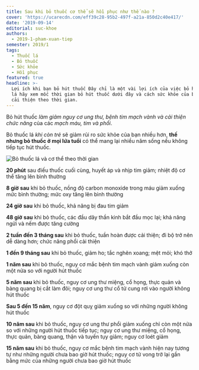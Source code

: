 ```yaml
---
title: Sau khi bỏ thuốc cơ thể sẽ hồi phục như thế nào ?
cover: 'https://ucarecdn.com/eff39c28-95b2-497f-a21a-850d2c40e417/'
date: '2019-09-14'
editorial: suc-khoe
authors:
  - 2019-1-pham-xuan-tiep
semester: 2019/1
tags:
  - Thuốc lá
  - Bỏ thuốc
  - Sức khỏe
  - Hồi phục
featured: true
headline: >-
  Lợi ích khi bạn bỏ hút thuốc Đây chỉ là một vài lợi ích của việc bỏ hút thuốc
  lá hãy xem mốc thời gian bỏ hút thuốc dưới đây và cách sức khỏe của bạn có thể
  cải thiện theo thời gian.
---
```

Bỏ hút thuốc _làm giảm nguy cơ ung thư, bệnh tim mạch vành và cải thiện chức năng_ của các _mạch máu, tim và phổi_.



Bỏ thuốc lá _khi còn trẻ_ sẽ giảm rủi ro sức khỏe của bạn nhiều hơn, **thế nhưng bỏ thuốc ở mọi lứa tuổi** có thể mang lại nhiều năm sống nếu không tiếp tục hút thuốc.

![Bỏ thuốc lá và cơ thể theo thời gian](https://ucarecdn.com/00cd2ff4-baa9-4a30-9b05-a85a622ed49d/ "Bỏ thuốc lá và cơ thể theo thời gian")

**20 phút** sau điếu thuốc cuối cùng, huyết áp và nhịp tim giảm; nhiệt độ cơ thể tăng lên bình thường

**8 giờ** **sau** khi bỏ thuốc, nồng độ carbon monoxide trong máu giảm xuống mức bình thường; mức oxy tăng lên bình thường

**24 giờ** **sau** khi bỏ thuốc, khả năng bị đau tim giảm

**48 giờ** **sau** khi bỏ thuốc, các đầu dây thần kinh bắt đầu mọc lại; khả năng ngửi và nếm được tăng cường

**2 tuần đến 3 tháng sau** khi bỏ thuốc, tuần hoàn được cải thiện; đi bộ trở nên dễ dàng hơn; chức năng phổi cải thiện

**1 đến 9 tháng  sau** khi bỏ thuốc, giảm ho; tắc nghẽn xoang; mệt mỏi; khó thở

**1 năm sau** khi bỏ thuốc, nguy cơ mắc bệnh tim mạch vành giảm xuống còn một nửa so với người hút thuốc

**5 năm sau** khi bỏ thuốc, nguy cơ ung thư miệng, cổ họng, thực quản và bàng quang bị cắt làm đôi; nguy cơ ung thư cổ tử cung rơi vào người không hút thuốc

**Sau 5 đến 15 năm**,  nguy cơ đột quỵ giảm xuống so với những người không hút thuốc

**10 năm sau** khi bỏ thuốc, nguy cơ ung thư phổi giảm xuống chỉ còn một nửa so với những người hút thuốc tiếp tục; nguy cơ ung thư miệng, cổ họng, thực quản, bàng quang, thận và tuyến tụy giảm; nguy cơ loét giảm

**15 năm sau** khi bỏ thuốc, nguy cơ mắc bệnh tim mạch vành hiện nay tương tự như những người chưa bao giờ hút thuốc; nguy cơ tử vong trở lại gần bằng mức của những người chưa bao giờ hút thuốc
